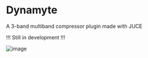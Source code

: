 # Dynamyte
A 3-band multiband compressor plugin made with JUCE

!!! Still in development !!!

![image](https://github.com/DaveWho01/Dynamyte/tree/main/DynamyteScreen.png)
